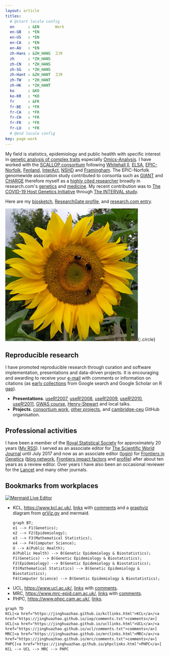 ```yaml
---
layout: article
titles:
  # @start locale config
  en      : &EN       Work
  en-GB   : *EN
  en-US   : *EN
  en-CA   : *EN
  en-AU   : *EN
  zh-Hans : &ZH_HANS  工作
  zh      : *ZH_HANS
  zh-CN   : *ZH_HANS
  zh-SG   : *ZH_HANS
  zh-Hant : &ZH_HANT  工作
  zh-TW   : *ZH_HANT
  zh-HK   : *ZH_HANT
  ko      : &KO
  ko-KR   : *KO
  fr      : &FR
  fr-BE   : *FR
  fr-CA   : *FR
  fr-CH   : *FR
  fr-FR   : *FR
  fr-LU   : *FR
  # @end locale config
key: page-work
---
```


My field is statistics, epidemiology and public heatlth with specific
interest in [genetic analysis of complex traits](https://jinghuazhao.github.io/GDCT/) especially
[Omics-Analysis](https://jinghuazhao.github.io/Omics-analysis/). I have worked with the
[SCALLOP consortium](https://www.olink.com/scallop/) following [Whitehall II](http://www.ucl.ac.uk/whitehallII),
[ELSA](http://www.natcen.ac.uk/elsa/), [EPIC-Norfolk](http://www.epic-norfolk.org.uk/),
[Fenland](http://www.mrc-epid.cam.ac.uk/research/studies/fenland/),
[InterAct](http://www.inter-act.eu/), [NSHD](http://www.nshd.mrc.ac.uk/)
and [Framingham](http://www.framinghamheartstudy.org/). The EPIC-Norfolk
genomewide association study contributed to consortia such as
[GIANT](http://www.broadinstitute.org/collaboration/giant/index.php/Main_Page)
and [CHARGE](http://web.chargeconsortium.com/) therefore myself as a
[highly cited researcher](https://clarivate.com/hcr/) broadly in research.com's
[genetics](https://research.com/scientists-rankings/genetics) and [medicine](https://research.com/scientists-rankings/medicine).
My recent contribution was to [The COVID-19 Host Genetics Initiative](https://www.covid19hg.org/)
through [The INTERVAL study](https://www.intervalstudy.org.uk/).

Here are my [biosketch](jing_cv.pdf), [ResearchGate profile](http://www.researchgate.net/profile/Jing_Hua_Zhao/), and [research.com entry](https://research.com/u/jing-hua-zhao).

![Image](assets/images/sunflower.jpg){:.circle}

## Reproducible research

I have promoted reproducible research through curation and software implementation, presentations and data-driven projects. It is encouraging and awarding to receive your [e-mail](mailto:jinghuazhao@hotmail.com) with comments or information on citations (as [early collections](references.txt) from Google search and Google Scholar on R [gap](https://tinyurl.com/yxh3ycwg)).

  * **Presentations**.
     [useR!2007](http://www.user2007.org/),
     [useR!2008](http://www.statistik.uni-dortmund.de/useR-2008/tutorials/),
     [useR!2009](http://www.r-project.org/conferences/useR-2009/tutorials/index.html),
     [useR!2010](http://www.r-project.org/conferences/useR-2010/tutorials/index.html),
     [useR!2011](https://www.r-project.org/conferences/useR-2011/),
     [GWAS course](https://jinghuazhao.github.io/GWAS-course/), 
     [Henry-Stewart](https://hstalks.com/expert/1336/dr-jing-hua-zhao/) and local talks.
  * **Projects**. [consortium work](https://jinghuazhao.github.io/consortium),
     [other projects](https://jinghuazhao.github.io/other), and
     [cambridge-ceu](https://cambridge-ceu.github.io/) GitHub organisation.

## Professional activities

I have been a member of the [Royal Statistical Society](http://www.rss.org.uk/) for approximately 20 years
([My RSS](https://rss.org.uk/myrss/)). I served as an associate editor for
[The Scientific World Journal](http://www.hindawi.com/journals/tswj/) until July 2017
and now as an associate editor ([login](https://www.frontiersin.org/my-frontiers/overview))
for [Frontiers in Genetics](http://www.frontiersin.org/) ([blog network](http://www.frontiersin.org/blog/all_blogs),
[Frontiers impact factors](https://www.frontiersin.org/about/impact) and
[profile](http://community.frontiersin.org/people/Jing_HuaZhao/44539))
after about ten years as a review editor. Over years I have also been an occasional
reviewer for the [Lancet](https://www.editorialmanager.com/thelancet/default.aspx) and many other journals.

## Bookmarks from workplaces

[![Mermaid Live Editor](http://tinyurl.com/3zbemzd3)](http://tinyurl.com/3tbj9x4v)

- KCL, <https://www.kcl.ac.uk/>, [links](kcllinks.md) with [comments](iop/comments.txt) and a [graphviz](assets/images/grViz.png) diagram from [grViz.gv](assets/images/grViz.gv) and mermaid.
  ```mermaid
  graph BT;
  e1 --> F1(Genetics);
  e2 --> F2(Epidemiology);
  e3 --> F3(Mathematical Statistics);
  e4 --> F4(Computer Science);
  U --> A(Public Health);
  A(Public Health) --> B(Genetic Epidemiology & Biostatistics);
  F1(Genetics) --> B(Genetic Epidemiology & Biostatistics);
  F2(Epidemiology) --> B(Genetic Epidemiology & Biostatistics);
  F3(Mathematical Statistics) --> B(Genetic Epidemiology & Biostatistics);
  F4(Computer Science) --> B(Genetic Epidemiology & Biostatistics);
  ```
- UCL, <https://www.ucl.ac.uk/>, [links](ucllinks.md) with [comments](ucl/comments.txt).
- MRC, <https://www.mrc-epid.cam.ac.uk/>, [links](mrclinks.md) with [comments](mrc/comments.txt).
- PHPC, <https://www.phpc.cam.ac.uk/>, [links](phpclinks.md).

```mermaid
graph TD
KCL[<a href="https://jinghuazhao.github.io/kcllinks.html">KCL</a>/<a href="https://jinghuazhao.github.io/iop/comments.txt">comments</a>]
UCL[<a href="https://jinghuazhao.github.io/ucllinks.html">UCL</a>/<a href="https://jinghuazhao.github.io/ucl/comments.txt">comments</a>]
MRC[<a href="https://jinghuazhao.github.io/mrclinks.html">MRC</a>/<a href="https://jinghuazhao.github.io/mrc/comments.txt">comments</a>]
PHPC[<a href="https://jinghuazhao.github.io/phpclinks.html">PHPC</a>]
KCL --> UCL --> MRC --> PHPC
```
